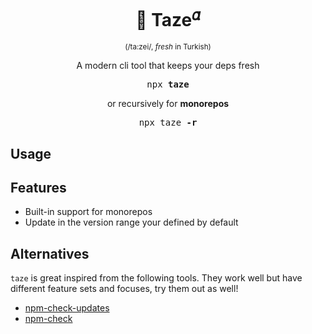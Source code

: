 <h1 align="center">🥦 Taze<sup>𝛼</sup></h1>
<p align="center"><sup>(/ta:zei/, <em>fresh</em> in Turkish)</sup></p>
<p align="center">A modern cli tool that keeps your deps fresh</p>

<pre align="center">npx <b>taze</b></pre>

<p align="center">or recursively for <b>monorepos</b></p>

<pre align="center">npx taze <b>-r</b></pre>

## Usage


## Features

- Built-in support for monorepos
- Update in the version range your defined by default

## Alternatives

`taze` is great inspired from the following tools. They work well but have different feature sets and focuses, try them out as well!

- [npm-check-updates](https://github.com/raineorshine/npm-check-updates)
- [npm-check](https://github.com/dylang/npm-check)